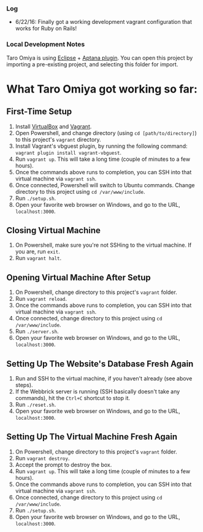 ### Log

* 6/22/16: Finally got a working development vagrant configuration that works for Ruby on Rails!

### Local Development Notes

Taro Omiya is using [Eclipse](https://eclipse.org/downloads/) + [Aptana plugin](https://marketplace.eclipse.org/content/aptana-studio-3).
You can open this project by importing a pre-existing project, and selecting this folder for import.

# What Taro Omiya got working so far:

## First-Time Setup

1. Install [VirtualBox](https://www.virtualbox.org/wiki/Downloads) and [Vagrant](https://www.vagrantup.com/downloads.html).
2. Open Powershell, and change directory (using `cd [path/to/directory]`) to this project's `vagrant` directory.
3. Install Vagrant's vbguest plugin, by running the following command: `vagrant plugin install vagrant-vbguest`.
4. Run `vagrant up`. This will take a long time (couple of minutes to a few hours).
5. Once the commands above runs to completion, you can SSH into that virtual machine via `vagrant ssh`.
6. Once connected, Powershell will switch to Ubuntu commands. Change directory to this project using `cd /var/www/include`.
7. Run `./setup.sh`.
8. Open your favorite web browser on Windows, and go to the URL, `localhost:3000`.

## Closing Virtual Machine

1. On Powershell, make sure you're not SSHing to the virtual machine.  If you are, run `exit`.
2. Run `vagrant halt`.

## Opening Virtual Machine After Setup

1. On Powershell, change directory to this project's `vagrant` folder.
2. Run `vagrant reload`.
5. Once the commands above runs to completion, you can SSH into that virtual machine via `vagrant ssh`.
6. Once connected, change directory to this project using `cd /var/www/include`.
7. Run `./server.sh`.
8. Open your favorite web browser on Windows, and go to the URL, `localhost:3000`.

## Setting Up The Website's Database Fresh Again

1. Run and SSH to the virtual machine, if you haven't already (see above steps).
2. If the Webbrick server is running (SSH basically doesn't take any commands), hit the `Ctrl+C` shortcut to stop it.
3. Run `./reset.sh`.
8. Open your favorite web browser on Windows, and go to the URL, `localhost:3000`.

## Setting Up The Virtual Machine Fresh Again

1. On Powershell, change directory to this project's `vagrant` folder.
2. Run `vagrant destroy`.
3. Accept the prompt to destroy the box.
4. Run `vagrant up`. This will take a long time (couple of minutes to a few hours).
5. Once the commands above runs to completion, you can SSH into that virtual machine via `vagrant ssh`.
6. Once connected, change directory to this project using `cd /var/www/include`.
7. Run `./setup.sh`.
8. Open your favorite web browser on Windows, and go to the URL, `localhost:3000`.
